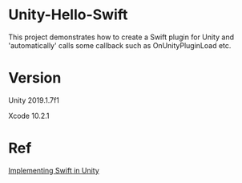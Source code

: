 # Unity-Hello-Swift
This project demonstrates how to create a Swift plugin for Unity and 'automatically' calls some callback such as OnUnityPluginLoad etc.

# Version
Unity 2019.1.7f1 

Xcode 10.2.1

# Ref
[Implementing Swift in Unity
](https://medium.com/@kevinhuyskens/implementing-swift-in-unity-53e0b668f895)
